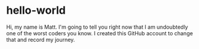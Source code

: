 # hello-world
Hi, my name is Matt. I'm going to tell you right now that I am undoubtedly one of the worst coders you know. I created this GitHub account to change that and record my journey.
